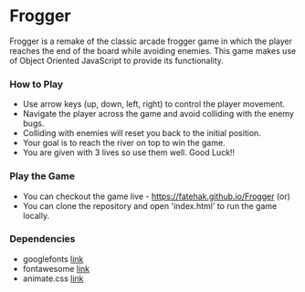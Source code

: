 # Frogger
Frogger is a remake of the classic arcade frogger game in which the player reaches the end of the board while avoiding enemies. This game makes use of Object Oriented JavaScript to provide its functionality.

### How to Play
* Use arrow keys (up, down, left, right) to control the player movement.
* Navigate the player across the game and avoid colliding with the enemy bugs.
* Colliding with enemies will reset you back to the initial position.
* Your goal is to reach the river on top to win the game.
* You are given with 3 lives so use them well. Good Luck!!

### Play the Game
* You can checkout the game live - https://fatehak.github.io/Frogger (or)
* You can clone the repository and open 'index.html' to run the game locally. 

### Dependencies
* googlefonts [link](https://fonts.googleapis.com/css?family=Lato:300,400)
* fontawesome [link](https://fontawesome.com/?from=io)
* animate.css [link](https://daneden.github.io/animate.css/)
